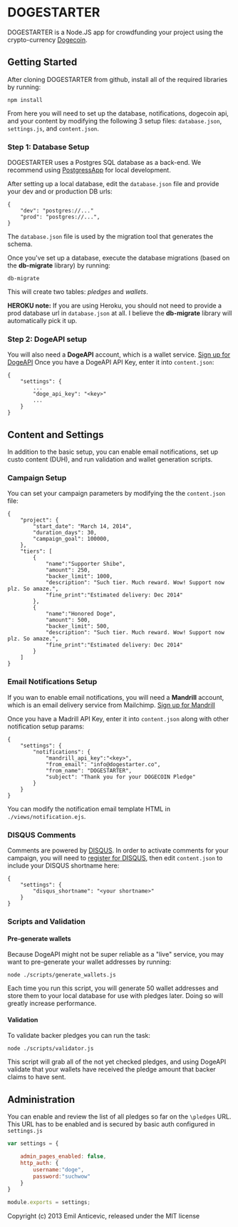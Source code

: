 DOGESTARTER
===========

DOGESTARTER is a Node.JS app for crowdfunding your project using the crypto-currency [Dogecoin](//dogecoin.com).

Getting Started
---------------

After cloning DOGESTARTER from github, install all of the required libraries by running:

```
npm install
```

From here you will need to set up the database, notifications, dogecoin api, and your content by modifying the following 3 setup files: `database.json`, `settings.js`, and `content.json`.

### Step 1: Database Setup

DOGESTARTER uses a Postgres SQL database as a back-end. We recommend using [PostgressApp](http://postgresapp.com/) for local development.

After setting up a local database, edit the `database.json` file and provide your dev and or production DB urls:

```
{
	"dev": "postgres://..."
	"prod": "postgres://...",
}
```

The `database.json` file is used by the migration tool that generates the schema.

Once you've set up a database, execute the database migrations (based on the **db-migrate** library) by running:

```
db-migrate
```

This will create two tables: *pledges* and *wallets*.

**HEROKU note:** If you are using Heroku, you should not need to provide a prod database url in `database.json` at all. I believe the **db-migrate** library will automatically pick it up.

### Step 2: DogeAPI setup

You will also need a **DogeAPI** account, which is a wallet service. [Sign up for DogeAPI](https://www.dogeapi.com)
Once you have a DogeAPI API Key, enter it into `content.json`:

```
{
	"settings": {
		...
		"doge_api_key": "<key>"
		...
	}
}
```

Content and Settings
--------------------

In addition to the basic setup, you can enable email notifications, set up custo content (DUH), and run validation and wallet generation scripts.

### Campaign Setup

You can set your campaign parameters by modifying the the `content.json` file:

```
{
	"project": {
		"start_date": "March 14, 2014",
		"duration_days": 30,
		"campaign_goal": 100000,
	},
	"tiers": [
		{
			"name":"Supporter Shibe",
			"amount": 250,
			"backer_limit": 1000,
			"description": "Such tier. Much reward. Wow! Support now plz. So amaze.",
			"fine_print":"Estimated delivery: Dec 2014"
		},
		{
			"name":"Honored Doge",
			"amount": 500,
			"backer_limit": 500,
			"description": "Such tier. Much reward. Wow! Support now plz. So amaze.",
			"fine_print":"Estimated delivery: Dec 2014"
		}
	]
}
```

### Email Notifications Setup

If you wan to enable email notifications, you will need a **Mandrill** account, which is an email delivery service from Mailchimp. [Sign up for Mandrill](https://mandrillapp.com/)

Once you have a Madrill API Key, enter it into `content.json` along with other notification setup params:

```
{
	"settings": {
		"notifications": {
			"mandrill_api_key":"<key>",
			"from_email": "info@dogestarter.co",
			"from_name": "DOGESTARTER",
			"subject": "Thank you for your DOGECOIN Pledge"
		}
	}
}
```

You can modify the notification email template HTML in `./views/notification.ejs`.

### DISQUS Comments

Comments are powered by [DISQUS](//disqus.com). In order to activate comments for your campaign, you will need to [register for DISQUS](//disqus.com), then edit `content.json` to include your DISQUS shortname here:

```
{
	"settings": {
		"disqus_shortname": "<your shortname>"
	}
}
```

### Scripts and Validation

#### Pre-generate wallets

Because DogeAPI might not be super reliable as a "live" service, you may want to pre-generate your wallet addresses by running:

```
node ./scripts/generate_wallets.js
```

Each time you run this script, you will generate 50 wallet addresses and store them to your local database for use with pledges later. Doing so will greatly increase performance.

#### Validation

To validate backer pledges you can run the task:

```
node ./scripts/validator.js
```

This script will grab all of the not yet checked pledges, and using DogeAPI validate that your wallets have received the pledge amount that backer claims to have sent.


Administration
--------------

You can enable and review the list of all pledges so far on the `\pledges` URL. This URL has to be enabled and is secured by basic auth configured in `settings.js`

```javascript
var settings = {

	admin_pages_enabled: false,
	http_auth: {
		username:"doge",
		password:"suchwow"
	}
}

module.exports = settings;
```


Copyright (c) 2013 Emil Anticevic, released under the MIT license
